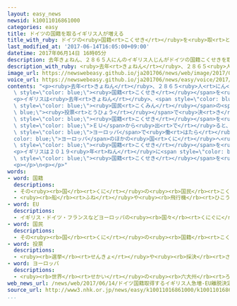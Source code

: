 ```yaml
---
layout: easy_news
newsid: k10011016861000
categories: easy
title: ドイツの国籍を取るイギリス人が増える
title_with_ruby: ドイツの<ruby>国籍<rt>こくせき</rt></ruby>を<ruby>取<rt>と</rt></ruby>るイギリス<ruby>人<rt>じん</rt></ruby>が<ruby>増<rt>ふ</rt></ruby>える
last_modified_at: '2017-06-14T16:05:00+09:00'
datetime: 2017年06月14日 16時05分
description: 去年きょねん、２８６５人にんのイギリス人じんがドイツの国籍こくせきを取とりました。
description_with_ruby: <ruby>去年<rt>きょねん</rt></ruby>、２８６５<ruby>人<rt>にん</rt></ruby>のイギリス<ruby>人<rt>じん</rt></ruby>がドイツの<ruby>国籍<rt>こくせき</rt></ruby>を<ruby>取<rt>と</rt></ruby>りました。
image_url: https://newswebeasy.github.io/ja201706/news/web/image/2017/06/14/k10011016861000.jpg
voice_url: https://newswebeasy.github.io/ja201706/news/easy/voice/2017/06/14/k10011016861000.mp3
contents: "<p><ruby>去年<rt>きょねん</rt></ruby>、２８６５<ruby>人<rt>にん</rt></ruby>のイギリス<ruby>人<rt>じん</rt></ruby>がドイツの<span\
  \ style=\"color: blue;\"><ruby>国籍<rt>こくせき</rt></ruby></span>を<ruby>取<rt>と</rt></ruby>りました。これはおととしの３．６<ruby>倍<rt>ばい</rt></ruby>です。</p>\n\
  <p>イギリスは<ruby>去年<rt>きょねん</rt></ruby>、<span style=\"color: blue;\">ＥＵ</span>から<ruby>出<rt>で</rt></ruby>ることを<span\
  \ style=\"color: blue;\"><ruby>国民<rt>こくみん</rt></ruby></span>の<span style=\"color:\
  \ blue;\"><ruby>投票<rt>とうひょう</rt></ruby></span>で<ruby>決<rt>き</rt></ruby>めました。そのあと、ドイツの<span\
  \ style=\"color: blue;\"><ruby>国籍<rt>こくせき</rt></ruby></span>を<ruby>取<rt>と</rt></ruby>る<ruby>人<rt>ひと</rt></ruby>が<ruby>増<rt>ふ</rt></ruby>えました。イギリスが<span\
  \ style=\"color: blue;\">ＥＵ</span>から<ruby>出<rt>で</rt></ruby>ると、イギリス<ruby>人<rt>じん</rt></ruby>が<span\
  \ style=\"color: blue;\">ヨーロッパ</span>で<ruby>働<rt>はたら</rt></ruby>くことや、<span style=\"\
  color: blue;\">ヨーロッパ</span>のほかの<ruby>国<rt>くに</rt></ruby>へ<ruby>自由<rt>じゆう</rt></ruby>に<ruby>行<rt>い</rt></ruby>くことが<ruby>難<rt>むずか</rt></ruby>しくなるかもしれません。このため、ドイツの<span\
  \ style=\"color: blue;\"><ruby>国籍<rt>こくせき</rt></ruby></span>を<ruby>取<rt>と</rt></ruby>る<ruby>人<rt>ひと</rt></ruby>が<ruby>増<rt>ふ</rt></ruby>えたと<ruby>考<rt>かんが</rt></ruby>えられています。</p>\n\
  <p>イギリスは２０１９<ruby>年<rt>ねん</rt></ruby>に<span style=\"color: blue;\">ＥＵ</span>から<ruby>出<rt>で</rt></ruby>ることになるため、ドイツの<span\
  \ style=\"color: blue;\"><ruby>国籍<rt>こくせき</rt></ruby></span>を<ruby>取<rt>と</rt></ruby>る<ruby>人<rt>ひと</rt></ruby>はこれからもっと<ruby>増<rt>ふ</rt></ruby>えそうです。</p>\n\
  <p></p>\n<p></p>"
words:
- word: 国籍
  descriptions:
  - その<ruby><rb>国</rb><rt>くに</rt></ruby>の<ruby><rb>国民</rb><rt>こくみん</rt></ruby>であるという<ruby><rb>身分</rb><rt>みぶん</rt></ruby>・<ruby><rb>資格</rb><rt>しかく</rt></ruby>。
  - <ruby><rb>船</rb><rt>ふね</rt></ruby>や<ruby><rb>飛行機</rb><rt>ひこうき</rt></ruby>がその<ruby><rb>国</rb><rt>くに</rt></ruby>に<ruby><rb>属</rb><rt>ぞく</rt></ruby>していること。
- word: EU
  descriptions:
  - イギリス・ドイツ・フランスなどヨーロッパの<ruby><rb>国々</rb><rt>くにぐに</rt></ruby>が、<ruby><rb>共同</rb><rt>きょうどう</rt></ruby>で<ruby><rb>国</rb><rt>くに</rt></ruby>の<ruby><rb>安全</rb><rt>あんぜん</rt></ruby>をはかったり<ruby><rb>経済</rb><rt>けいざい</rt></ruby>を<ruby><rb>運営</rb><rt>うんえい</rt></ruby>したりしようとする<ruby><rb>組織</rb><rt>そしき</rt></ruby>。
- word: 国民
  descriptions:
  - その<ruby><rb>国</rb><rt>くに</rt></ruby>の<ruby><rb>国籍</rb><rt>こくせき</rt></ruby>を<ruby><rb>持</rb><rt>も</rt></ruby>つ<ruby><rb>人々</rb><rt>ひとびと</rt></ruby>。
- word: 投票
  descriptions:
  - <ruby><rb>選挙</rb><rt>せんきょ</rt></ruby>や<ruby><rb>採決</rb><rt>さいけつ</rt></ruby>で、<ruby><rb>選</rb><rt>えら</rt></ruby>びたい<ruby><rb>人</rb><rt>ひと</rt></ruby>の<ruby><rb>名前</rb><rt>なまえ</rt></ruby>や、<ruby><rb>賛成</rb><rt>さんせい</rt></ruby>か<ruby><rb>反対</rb><rt>はんたい</rt></ruby>かを、<ruby><rb>紙</rb><rt>かみ</rt></ruby>に<ruby><rb>書</rb><rt>か</rt></ruby>いて<ruby><rb>出</rb><rt>だ</rt></ruby>すこと。
- word: ヨーロッパ
  descriptions:
  - <ruby><rb>世界</rb><rt>せかい</rt></ruby>の<ruby><rb>六大州</rb><rt>ろくだいしゅう</rt></ruby>の<ruby><rb>一</rb><rt>ひと</rt></ruby>つ。アジアの<ruby><rb>北西</rb><rt>ほくせい</rt></ruby>、アフリカの<ruby><rb>北</rb><rt>きた</rt></ruby>にある。<ruby><rb>産業</rb><rt>さんぎょう</rt></ruby>や<ruby><rb>文化</rb><rt>ぶんか</rt></ruby>が<ruby><rb>発達</rb><rt>はったつ</rt></ruby>した<ruby><rb>国</rb><rt>くに</rt></ruby>が<ruby><rb>多</rb><rt>おお</rt></ruby>い。
web_news_url: /news/web/2017/06/14/ドイツ国籍取得するイギリス人急増-EU離脱決定後/
source_url: http://www3.nhk.or.jp/news/easy/k10011016861000/k10011016861000.html
...
```

